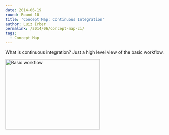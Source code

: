 ```yaml
---
date: 2014-06-19
round: Round 10
title: 'Concept Map: Continuous Integration'
author: Luiz Irber
permalink: /2014/06/concept-map-ci/
tags:
  - Concept Map
---
```

What is continuous integration? Just a high level view of the basic workflow.

[<img class="size-medium wp-image-7877" alt="Basic workflow" src="/training-course/uploads/2014/06/IMG_20140619_223026-300x225.jpg" width="300" height="225" />][1]

 [1]: /training-course/uploads/2014/06/IMG_20140619_223026.jpg
